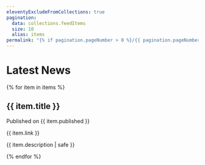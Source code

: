 ```yaml
---
eleventyExcludeFromCollections: true
pagination:
  data: collections.feedItems
  size: 10
  alias: items
permalink: "{% if pagination.pageNumber > 0 %}/{{ pagination.pageNumber + 1 }}{% endif %}/index.html"
---
```


<h1>Latest News</h1>

{% for item in items %}

## {{ item.title }}

Published on {{ item.published }}

{{ item.link }}

{{ item.description | safe }}

{% endfor %}
